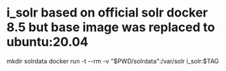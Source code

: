 # i_solr  based on official solr docker 8.5 but base image was replaced to ubuntu:20.04
mkdir solrdata
docker run -t --rm -v "$PWD/solrdata":/var/solr i_solr:$TAG

